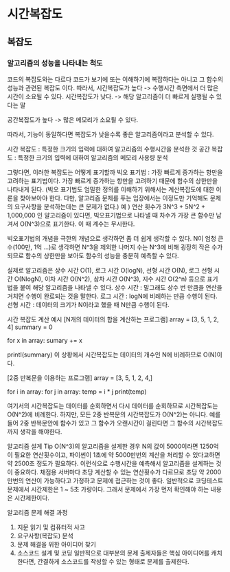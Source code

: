 # 시간복잡도

## 복잡도
### 알고리즘의 성능을 나타내는 척도
코드의 복잡도와는 다르다 코드가 보기에 또는 이해하기에 복잡하다는 아니고 그 함수의 성능과 관련된 복잡도 이다.
따라서, 시간복잡도가 높다 -> 수행시간 측면에서 더 많은 시간이 소요될 수 있다.
시간복잡도가 낮다. -> 해당 알고리즘이 더 빠르게 실행될 수 있다는 말

공간복잡도가 높다 -> 많은 메모리가 소요될 수 있다.

따라서, 기능이 동일하다면 복잡도가 낮을수록 좋은 알고리즘이라고 분석할 수 있다.

시간 복잡도 : 특정한 크기의 입력에 대하여 알고리즘의 수행시간을 분석한 것
공간 복잡도 : 특정한 크기의 입력에 대하여 알고리즘의 메모리 사용량 분석

그렇다면, 이러한 복잡도는 어떻게 표기할까
빅오 표기법 : 가장 빠르게 증가하는 항만을 고려하는 표기법이다.
가장 빠르게 증가하는 항만을 고려하기 때문에 함수의 상한만을 나타내게 된다.
(빅오 표기법도 엄밀한 정의를 이해하기 위해서는 계산복잡도에 대한 이론을 찾아보아야 한다. 다만, 알고리즘 문제를 푸는 입장에서는 이정도만 기억해도 문제의 요구사항을 분석하는데는 큰 문제가 없다.)
예 ) 연산 횟수가 3N^3 + 5N^2 + 1,000,000 인 알고리즘이 있다면, 빅오표기법으로 나타낼 때 차수가 가장 큰 함수만 남겨서
O(N^3)으로 표기한다. 이 때 계수는 무시한다.

빅오표기법의 개념을 극한의 개념으로 생각하면 좀 더 쉽게 생각할 수 있다.
N이 엄청 큰 수(100만, 1억 ...)로 생각하면 N^3을 제외한 나머지 수는 N^3에 비해 굉장히 작은 수가 되므로 함수의 상한만을 보아도 함수의 성능을 충분히 예측할 수 있다.

실제로 알고리즘은 상수 시간 O(1), 로그 시간 O(logN), 선형 시간 O(N), 로그 선형 시간 O(NlogN), 이차 시간 O(N^2), 삼차 시간 O(N^3), 지수 시간 O(2^n) 등으로 표기법을 붙여 해당 알고리즘을 나타낼 수 있다.
상수 시간 : 말그래도 상수 번 만큼을 연산을 거치면 수행이 완료되는 것을 말한다.
로그 시간 : logN에 비례하는 만큼 수행이 된다.
선형 시간 : 데이터의 크기가 N이라고 했을 때 N만큼 수행이 된다.

시간 복잡도 계산 예시 
[N개의 데이터의 합을 계산하는 프로그램]
array  = [3, 5, 1, 2, 4]
summary = 0

for x in array:
  sumary += x

printI(summary)
이 상황에서 시간복잡도는 데이터의 개수인 N에 비례하므로
O(N)이다.

[2중 반복문을 이용하는 프로그램]
array = [3, 5, 1, 2, 4,]

for i in array:
  for j in array:
    temp = i * j
    print(temp)

여기서의 시간복잡도는 데이터를 순회하면서 다시 데이터를 순회하므로 시간복잡도는 O(N^2)에 비례한다.
하지만, 모든 2중 반복문의 시간복잡도가 O(N^2)는 아니다.
예를 들어 2중 반복문안에 함수가 있고 그 함수가 오랜시간이 걸린다면 그 함수의 시간복잡도까지 생각을 해야한다.

알고리즘 설계 Tip
O(N^3)의 알고리즘을 설계한 경우 N의 값이 5000이라면 
1250억이 필요한 연산횟수이고, 파이썬이 1초에 약 5000만번의 계산을 처리할 수 있다고하면 약 2500초 정도가 필요하다.
이런식으로 수행시간을 예측해서 알고리즘을 설계하는 것이 중요하다.
채점용 서버마다 초당 계산할 수 있는 연산횟수가 다르므로
초당 약 2000만번의 연산이 가능하다고 가정하고 문제에 접근하는 것이 좋다.
일반적으로 코딩테스트 문제에서 시간제한은 1 ~ 5초 가량이다.
그래서 문제에서 가장 먼저 확인해야 하는 내용은 시간제한이다.

알고리즘 문제 해결 과정
1. 지문 읽기 및 컴퓨터적 사고
2. 요구사항(복잡도) 분석
3. 문제 해결을 위한 아이디어 찾기
4. 소스코드 설계 및 코딩
일반적으로 대부분의 문제 출제자들은 핵심 아이디어를 캐치한다면, 간결하게 소스코드를 작성할 수 있는 형태로 문제를 출제한다.
